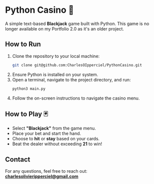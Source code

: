 # Python Casino 🎰  

A simple text-based **Blackjack** game built with Python. This game is no longer available on my Portfolio 2.0 as it's an older project.

## How to Run  

1. Clone the repository to your local machine:  
   ```bash
   git clone git@github.com:CharlesOIpperciel/PythonCasino.git
   ```
2. Ensure Python is installed on your system.  
3. Open a terminal, navigate to the project directory, and run:  
   ```bash
   python3 main.py
   ```
4. Follow the on-screen instructions to navigate the casino menu.  

## How to Play 🃏  

- Select **"Blackjack"** from the game menu.  
- Place your bet and start the hand.  
- Choose to **hit** or **stay** based on your cards.  
- Beat the dealer without exceeding **21** to win!  

## Contact  

For any questions, feel free to reach out: **charlesolivieripperciel@gmail.com**  
